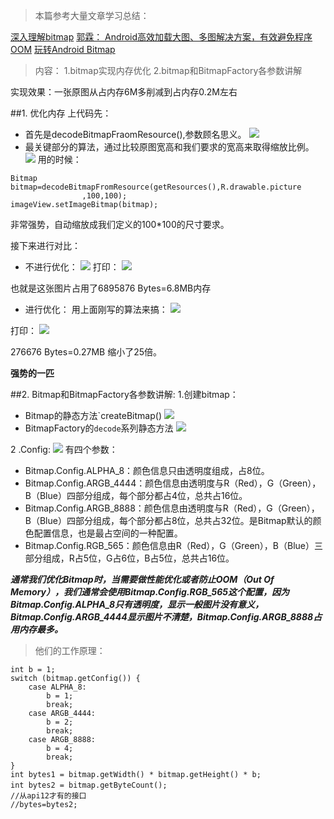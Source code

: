 > 本篇参考大量文章学习总结：


[深入理解bitmap](http://blog.csdn.net/xxxzhi/article/details/51607765)
[郭霖： Android高效加载大图、多图解决方案，有效避免程序OOM](http://blog.csdn.net/guolin_blog/article/details/9316683)
[玩转Android Bitmap](http://www.jianshu.com/p/3950665e93e6)

>内容：
1.bitmap实现内存优化
2.bitmap和BitmapFactory各参数讲解

实现效果：一张原图从占内存6M多削减到占内存0.2M左右


##1. 优化内存
上代码先：

* 首先是decodeBitmapFraomResource(),参数顾名思义。
![](http://upload-images.jianshu.io/upload_images/7177220-85d3e76e589057ad.png?imageMogr2/auto-orient/strip%7CimageView2/2/w/1240)
* 最关键部分的算法，通过比较原图宽高和我们要求的宽高来取得缩放比例。
![](http://upload-images.jianshu.io/upload_images/7177220-1cef4e72b64a4cd8.png?imageMogr2/auto-orient/strip%7CimageView2/2/w/1240)
用的时候：

```
Bitmap bitmap=decodeBitmapFromResource(getResources(),R.drawable.picture
                ,100,100);
imageView.setImageBitmap(bitmap);
```
非常强势，自动缩放成我们定义的100*100的尺寸要求。

接下来进行对比：

*  不进行优化：
![](http://upload-images.jianshu.io/upload_images/7177220-91f6c1d699cbbc87.png?imageMogr2/auto-orient/strip%7CimageView2/2/w/1240)
打印：
![](http://upload-images.jianshu.io/upload_images/7177220-0f7411cd00258478.png?imageMogr2/auto-orient/strip%7CimageView2/2/w/1240)

也就是这张图片占用了6895876 Bytes=6.8MB内存

* 进行优化：
用上面刚写的算法来搞：
![](http://upload-images.jianshu.io/upload_images/7177220-07c733ff4f552a04.png?imageMogr2/auto-orient/strip%7CimageView2/2/w/1240)

打印：
![](http://upload-images.jianshu.io/upload_images/7177220-eab2280586970813.png?imageMogr2/auto-orient/strip%7CimageView2/2/w/1240)

276676 Bytes=0.27MB
缩小了25倍。

**强势的一匹**

##2. Bitmap和BitmapFactory各参数讲解:
1.创建bitmap：
* Bitmap的静态方法`createBitmap()
![](http://upload-images.jianshu.io/upload_images/7177220-2b8ba2ababe4e34d.png?imageMogr2/auto-orient/strip%7CimageView2/2/w/500)
* BitmapFactory的`decode`系列静态方法
![](http://upload-images.jianshu.io/upload_images/7177220-2f2027629a8f5afa.png?imageMogr2/auto-orient/strip%7CimageView2/2/w/500)

2 .Config:
![](http://upload-images.jianshu.io/upload_images/7177220-ec4592240530460d.png?imageMogr2/auto-orient/strip%7CimageView2/2/w/1240)
有四个参数：
* Bitmap.Config.ALPHA_8：颜色信息只由透明度组成，占8位。
* Bitmap.Config.ARGB_4444：颜色信息由透明度与R（Red），G（Green），B（Blue）四部分组成，每个部分都占4位，总共占16位。
* Bitmap.Config.ARGB_8888：颜色信息由透明度与R（Red），G（Green），B（Blue）四部分组成，每个部分都占8位，总共占32位。是Bitmap默认的颜色配置信息，也是最占空间的一种配置。
* Bitmap.Config.RGB_565：颜色信息由R（Red），G（Green），B（Blue）三部分组成，R占5位，G占6位，B占5位，总共占16位。

***通常我们优化Bitmap时，当需要做性能优化或者防止OOM（Out Of Memory），我们通常会使用Bitmap.Config.RGB_565这个配置，因为Bitmap.Config.ALPHA_8只有透明度，显示一般图片没有意义，Bitmap.Config.ARGB_4444显示图片不清楚，Bitmap.Config.ARGB_8888占用内存最多。***
>他们的工作原理：
```
int b = 1;
switch (bitmap.getConfig()) {
    case ALPHA_8:
        b = 1;
        break;
    case ARGB_4444:
        b = 2;
        break;
    case ARGB_8888:
        b = 4;
        break;
}
int bytes1 = bitmap.getWidth() * bitmap.getHeight() * b;
int bytes2 = bitmap.getByteCount();　
//从api12才有的接口
//bytes=bytes2;
```

